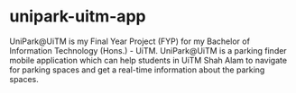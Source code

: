 # unipark-uitm-app
UniPark@UiTM is my Final Year Project (FYP) for my Bachelor of Information Technology (Hons.) - UiTM. UniPark@UiTM is a parking finder mobile application which can help students in UiTM Shah Alam to navigate for parking spaces and get a real-time information about the parking spaces.
